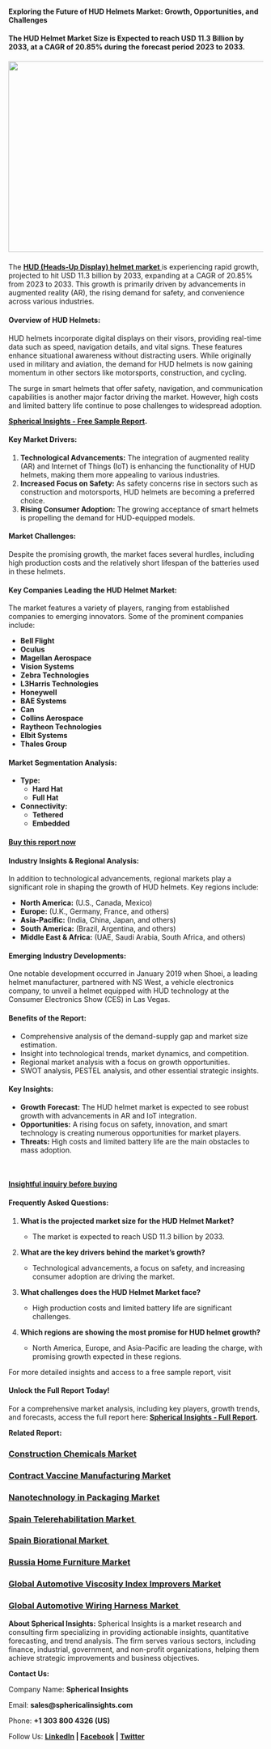<p><strong><u><!-- x-tinymce/html --></u></strong></p>
<h4><strong>Exploring the Future of HUD Helmets Market: Growth, Opportunities, and Challenges</strong></h4>
<h4><strong>The HUD Helmet Market Size is Expected to reach USD 11.3 Billion by 2033, at a CAGR of 20.85% during the forecast period 2023 to 2033.</strong></h4>
<h4 style="text-align: center;"><img src="https://vipon.s3.amazonaws.com/img/687828a1d057694cf6f944acbe58367bbf7be9789c0871.png" alt="" width="646" height="377" /><strong><br /></strong></h4>
<p>The&nbsp;<a href="https://www.sphericalinsights.com/reports/hud-helmet-market" target="_blank" rel="noopener"><strong>HUD (Heads-Up Display) helmet market</strong>&nbsp;</a>is experiencing rapid growth, projected to hit USD 11.3 billion by 2033, expanding at a CAGR of 20.85% from 2023 to 2033. This growth is primarily driven by advancements in augmented reality (AR), the rising demand for safety, and convenience across various industries.</p>
<h4><strong>Overview of HUD Helmets:</strong></h4>
<p>HUD helmets incorporate digital displays on their visors, providing real-time data such as speed, navigation details, and vital signs. These features enhance situational awareness without distracting users. While originally used in military and aviation, the demand for HUD helmets is now gaining momentum in other sectors like motorsports, construction, and cycling.</p>
<p>The surge in smart helmets that offer safety, navigation, and communication capabilities is another major factor driving the market. However, high costs and limited battery life continue to pose challenges to widespread adoption.</p>
<p><strong><a href="https://www.sphericalinsights.com/request-sample/7733" target="_new" rel="noopener">Spherical Insights - Free Sample Report</a>.</strong></p>
<h4><strong>Key Market Drivers:</strong></h4>
<ol>
<li><strong>Technological Advancements:</strong>&nbsp;The integration of augmented reality (AR) and Internet of Things (IoT) is enhancing the functionality of HUD helmets, making them more appealing to various industries.</li>
<li><strong>Increased Focus on Safety:</strong>&nbsp;As safety concerns rise in sectors such as construction and motorsports, HUD helmets are becoming a preferred choice.</li>
<li><strong>Rising Consumer Adoption:</strong>&nbsp;The growing acceptance of smart helmets is propelling the demand for HUD-equipped models.</li>
</ol>
<h4><strong>Market Challenges:</strong></h4>
<p>Despite the promising growth, the market faces several hurdles, including high production costs and the relatively short lifespan of the batteries used in these helmets.</p>
<h4><strong>Key Companies Leading the HUD Helmet Market:</strong></h4>
<p>The market features a variety of players, ranging from established companies to emerging innovators. Some of the prominent companies include:</p>
<ul>
<li><strong>Bell Flight</strong></li>
<li><strong>Oculus</strong></li>
<li><strong>Magellan Aerospace</strong></li>
<li><strong>Vision Systems</strong></li>
<li><strong>Zebra Technologies</strong></li>
<li><strong>L3Harris Technologies</strong></li>
<li><strong>Honeywell</strong></li>
<li><strong>BAE Systems</strong></li>
<li><strong><span style="vertical-align: inherit;"><span style="vertical-align: inherit;">Can</span></span></strong></li>
<li><strong>Collins Aerospace</strong></li>
<li><strong>Raytheon Technologies</strong></li>
<li><strong>Elbit Systems</strong></li>
<li><strong>Thales Group</strong></li>
</ul>
<h4><strong>Market Segmentation Analysis:</strong></h4>
<ul>
<li><strong>Type:</strong>
<ul>
<li><strong>Hard Hat</strong></li>
<li><strong>Full Hat</strong></li>
</ul>
</li>
<li><strong>Connectivity:</strong>
<ul>
<li><strong>Tethered</strong></li>
<li><strong>Embedded</strong></li>
</ul>
</li>
</ul>
<h4><a href="https://www.sphericalinsights.com/checkout/7733" target="_blank" rel="noopener">Buy this report now</a></h4>
<h4><strong>Industry Insights &amp; Regional Analysis:</strong></h4>
<p>In addition to technological advancements, regional markets play a significant role in shaping the growth of HUD helmets. Key regions include:</p>
<ul>
<li><strong>North America:</strong>&nbsp;(U.S., Canada, Mexico)</li>
<li><strong>Europe:</strong>&nbsp;(U.K., Germany, France, and others)</li>
<li><strong>Asia-Pacific:</strong>&nbsp;(India, China, Japan, and others)</li>
<li><strong>South America:</strong>&nbsp;(Brazil, Argentina, and others)</li>
<li><strong>Middle East &amp; Africa:</strong>&nbsp;(UAE, Saudi Arabia, South Africa, and others)</li>
</ul>
<h4><strong>Emerging Industry Developments:</strong></h4>
<p>One notable development occurred in January 2019 when Shoei, a leading helmet manufacturer, partnered with NS West, a vehicle electronics company, to unveil a helmet equipped with HUD technology at the Consumer Electronics Show (CES) in Las Vegas.</p>
<h4><strong>Benefits of the Report:</strong></h4>
<ul>
<li>Comprehensive analysis of the demand-supply gap and market size estimation.</li>
<li>Insight into technological trends, market dynamics, and competition.</li>
<li>Regional market analysis with a focus on growth opportunities.</li>
<li>SWOT analysis, PESTEL analysis, and other essential strategic insights.</li>
</ul>
<h4><strong>Key Insights:</strong></h4>
<ul>
<li><strong>Growth Forecast:</strong>&nbsp;The HUD helmet market is expected to see robust growth with advancements in AR and IoT integration.</li>
<li><strong>Opportunities:</strong>&nbsp;A rising focus on safety, innovation, and smart technology is creating numerous opportunities for market players.</li>
<li><strong>Threats:</strong>&nbsp;High costs and limited battery life are the main obstacles to mass adoption.</li>
</ul>
<p>&nbsp;</p>
<h4><a href="https://www.sphericalinsights.com/inquiry-before-buying/7733" target="_blank" rel="noopener">Insightful inquiry before buying</a></h4>
<h4><strong>Frequently Asked Questions:</strong></h4>
<ol>
<li>
<p><strong>What is the projected market size for the HUD Helmet Market?</strong></p>
<ul>
<li>The market is expected to reach USD 11.3 billion by 2033.</li>
</ul>
</li>
<li>
<p><strong>What are the key drivers behind the market&rsquo;s growth?</strong></p>
<ul>
<li>Technological advancements, a focus on safety, and increasing consumer adoption are driving the market.</li>
</ul>
</li>
<li>
<p><strong>What challenges does the HUD Helmet Market face?</strong></p>
<ul>
<li>High production costs and limited battery life are significant challenges.</li>
</ul>
</li>
<li>
<p><strong>Which regions are showing the most promise for HUD helmet growth?</strong></p>
<ul>
<li>North America, Europe, and Asia-Pacific are leading the charge, with promising growth expected in these regions.</li>
</ul>
</li>
</ol>
<p>For more detailed insights and access to a free sample report, visit&nbsp;</p>
<h4><strong>Unlock the Full Report Today!</strong></h4>
<p>For a comprehensive market analysis, including key players, growth trends, and forecasts, access the full report here:<strong>&nbsp;<a href="https://www.sphericalinsights.com/reports/hud-helmet-market" target="_new" rel="noopener">Spherical Insights - Full Report</a>.</strong></p>
<p><strong>Related Report:</strong></p>
<h3 class="news-post-title"><a href="https://www.sphericalinsights.com/fr/reports/construction-chemicals-market" target="_blank" rel="noopener">Construction Chemicals Market</a></h3>
<h3 class="news-post-title"><a href="https://www.sphericalinsights.com/fr/reports/vaccine-contract-manufacturing-market" target="_blank" rel="noopener">Contract Vaccine Manufacturing Market</a></h3>
<h3 class="news-post-title"><a href="https://www.sphericalinsights.com/fr/reports/nanotechnology-in-packaging-market" target="_blank" rel="noopener">Nanotechnology in Packaging Market</a></h3>
<h3 class="news-post-title"><a href="https://www.sphericalinsights.com/de/reports/spain-telerehabilitation-market" target="_blank" rel="noopener">Spain Telerehabilitation Market&nbsp;</a></h3>
<h3 class="news-post-title"><a href="https://www.sphericalinsights.com/de/reports/spain-biorational-market" target="_blank" rel="noopener">Spain Biorational Market&nbsp;</a></h3>
<h3 class="news-post-title"><a href="https://www.sphericalinsights.com/de/reports/russia-home-furniture-market" target="_blank" rel="noopener">Russia Home Furniture Market</a></h3>
<h3><a href="https://www.globenewswire.com/news-release/2024/08/29/2937506/0/en/Global-Automotive-Viscosity-Index-Improvers-Market-Size-To-Worth-USD-7-27-Billion-By-2033-CAGR-Of-5-61.html" target="_blank" rel="noopener">Global Automotive Viscosity Index Improvers Market</a></h3>
<h3><a href="https://www.globenewswire.com/news-release/2024/08/28/2936965/0/en/Global-Automotive-Wiring-Harness-Market-Size-To-Worth-USD-82-45-Billion-By-2033-CAGR-Of-5-52.html" target="_blank" rel="noopener">Global Automotive Wiring Harness Market&nbsp;</a></h3>
<p><strong>About Spherical Insights:</strong>&nbsp;Spherical Insights is a market research and consulting firm specializing in providing actionable insights, quantitative forecasting, and trend analysis. The firm serves various sectors, including finance, industrial, government, and non-profit organizations, helping them achieve strategic improvements and business objectives.</p>
<p><strong>Contact Us:</strong></p>
<p>Company Name:&nbsp;<strong>Spherical Insights</strong></p>
<p>Email:&nbsp;<strong>sales@sphericalinsights.com</strong></p>
<p>Phone:&nbsp;<strong>+1 303 800 4326 (US)</strong></p>
<p>Follow Us:&nbsp;<strong><a href="https://www.linkedin.com/company/spherical-insight/"><u>LinkedIn</u></a>&nbsp;|&nbsp;<a href="https://www.facebook.com/sphericalinsights22"><u>Facebook</u></a>&nbsp;|&nbsp;<a href="https://twitter.com/SInsights_US"><u>Twitter</u></a></strong></p>
<div>&nbsp;</div>
